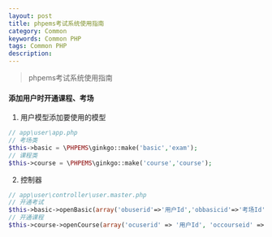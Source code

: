 ```yaml
---
layout: post
title: phpems考试系统使用指南
category: Common
keywords: Common PHP
tags: Common PHP
description: 
---
```


> phpems考试系统使用指南

#### 添加用户时开通课程、考场

1. 用户模型添加要使用的模型
```php
// app\user\app.php
// 考场类
$this->basic = \PHPEMS\ginkgo::make('basic','exam');
// 课程类
$this->course = \PHPEMS\ginkgo::make('course','course');
```
2. 控制器
```php
// app\user\controller\user.master.php
// 开通考试
$this->basic->openBasic(array('obuserid'=>'用户Id','obbasicid'=>'考场Id','obendtime' => TIME + 30*24*3600));
// 开通课程
$this->course->openCourse(array('ocuserid' => '用户Id', 'occourseid' => '课程Id', 'ocendtime' => TIME + 30 * 24 * 3600));
```